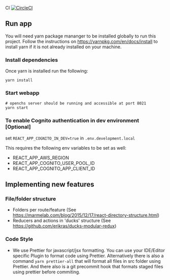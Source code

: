 CI [![CircleCI](https://circleci.com/gh/OpenCHS/openchs-webapp.svg?style=svg)](https://circleci.com/gh/OpenCHS/openchs-webapp)

## Run app

You will need yarn package mananger to be installed globally to run this project. Follow the instructions on https://yarnpkg.com/en/docs/install to install yarn if it is not already installed on your machine.

### Install dependencies
Once yarn is installed run the following:
```
yarn install
```
### Start webapp

```
# openchs server should be running and accessible at port 8021
yarn start
```

### To enable Cognito authentication in dev environment [Optional]
set `REACT_APP_COGNITO_IN_DEV=true` in `.env.development.local`

This requires the following env variables to be set as well:
* REACT_APP_AWS_REGION
* REACT_APP_COGNITO_USER_POOL_ID
* REACT_APP_COGNITO_APP_CLIENT_ID

## Implementing new features
### File/folder structure  

* Folders per route/feature
  (See https://marmelab.com/blog/2015/12/17/react-directory-structure.html)
* Reducers and actions in 'ducks' structure (See https://github.com/erikras/ducks-modular-redux)

### Code Style

- We use Prettier for javascript/jsx formatting. You can use your IDE/Editor specific Plugin to format code using Prettier. Alternatively there is also a command `yarn prettier-all` that will format all files in src folder using Prettier. And there also is a git precommit hook that formats staged files using prettier before commiting.
